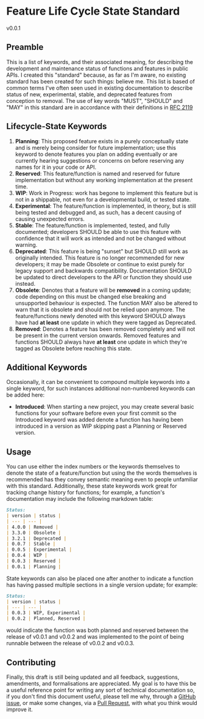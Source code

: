 # Feature Life Cycle State Standard
v0.0.1
## Preamble
This is a list of keywords, and their associated meaning, for describing the development and maintenance status of functions and features in public APIs. 
I created this "standard" because, as far as I'm aware, no existing standard has been created for such things: believe me. This list is based of common terms I've often seen used in existing documentation to describe status of new, experimental, stable, and deprecated features from conception to removal. The use of key words "MUST", "SHOULD" and "MAY" in this standard are in accordance with their definitions in [RFC  2119](https://tools.ietf.org/html/rfc2119)
## Lifecycle-State Keywords
1. **Planning**: This proposed feature exists in a purely conceptually state and is merely being consider for future implementation; use this keyword to denote features you plan on adding eventually or are currently hearing suggestions or concerns on before reserving any names for it in your code or API.
2. **Reserved**: This feature/function is named and reserved for future implementation but without any working implementation at the present time.
3. **WIP**: Work in Progress: work has begone to implement this feature but is not in a shippable, not even for a developmental build, or tested state.
4. **Experimental**: The feature/function is implemented, in theory, but is still being tested and debugged and, as such, has a decent causing of causing unexpected errors.
5. **Stable**: The feature/function is implemented, tested, and fully documented; developers SHOULD be able to use this feature with confidence that it will work as intended and not be changed without warning.
6. **Deprecated**: This feature is being "sunset" but SHOULD still work as originally intended. This feature is no longer recommended for new developers; it may be made Obsolete or continue to exist purely for legacy support and backwards compatibility. Documentation SHOULD be updated to direct developers to the API or function they should use instead.
7. **Obsolete**: Denotes that a feature will be **removed** in a coming update; code depending on this must be changed else breaking and unsupported behaviour is expected. The function MAY also be altered to warn that it is obsolete and should not be relied upon anymore. The feature/functions newly denoted with this keyword SHOULD always have had **at least** one update in which they were tagged as Deprecated.
8. **Removed**: Denotes a feature has been removed completely and will not be present in the current version onwards. Removed features and functions SHOULD always have **at least** one update in which they're tagged as Obsolete before reaching this state.

## Additional Keywords
Occasionally, it can be convenient to compound multiple keywords into a single keyword, for such instances additional non-numbered keywords can be added here:
- **Introduced**: When starting a new project, you may create several basic functions for your software before even your first commit so the Introduced keyword was added denote a function has having been introduced in a version as WIP skipping past a Planning or Reserved version.
## Usage
You can use either the index numbers or the keywords themselves to denote the state of a feature/function but using the the words themselves is recommended has they convey semantic meaning even to people unfamiliar with this standard.
Additionally, these state keywords work great for tracking change history for functions; for example, a function's documentation may include the following markdown table:
```md
Status:
| version | status |
| --- | --- |
| 4.0.0 | Removed |
| 3.3.0 | Obsolete |
| 3.2.1 | Deprecated |
| 0.0.7 | Stable |
| 0.0.5 | Experimental |
| 0.0.4 | WIP |
| 0.0.3 | Reserved |
| 0.0.1 | Planning |
```
State keywords can also be placed one after another to indicate a function has having passed multiple sections in a single version update; for example:
```md
Status:
| version | status |
| --- | --- |
| 0.0.3 | WIP, Experimental |
| 0.0.2 | Planned, Reserved |
```
would indicate the function was both planned and reserved between the release of v0.0.1 and v0.0.2 and was implemented to the point of being runnable between the release of v0.0.2 and v0.0.3.
## Contributing
Finally, this draft is still being updated and all feedback, suggestions, amendments, and formalisations are appreciated. My goal is to have this be a useful reference point for writing any sort of technical documentation so, if you don't find this document useful, please tell me why, through a [GitHub issue](https://github.com/Anadian/FeatureLifeCycleStateStandard/issues), or make some changes, via a [Pull Request](https://help.github.com/en/github/collaborating-with-issues-and-pull-requests/about-pull-requests), with what you think would improve it. 


